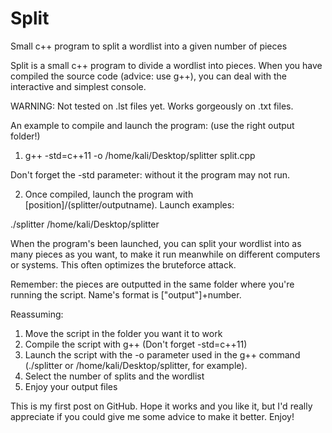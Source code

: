 # Split
Small c++ program to split a wordlist into a given number of pieces

Split is a small c++ program to divide a wordlist into pieces.
When you have compiled the source code (advice: use g++), you can deal with the interactive and simplest console.

WARNING: Not tested on .lst files yet. Works gorgeously on .txt files.

An example to compile and launch the program: (use the right output folder!)

1)  g++ -std=c++11 -o /home/kali/Desktop/splitter split.cpp

Don't forget the -std parameter: without it the program may not run.

2) Once compiled, launch the program with [position]/(splitter/outputname).
Launch examples:

  ./splitter
  /home/kali/Desktop/splitter

When the program's been launched, you can split your wordlist into as many pieces as you want, to make it run meanwhile on different computers or systems. This often optimizes the bruteforce attack.

Remember: the pieces are outputted in the same folder where you're running the script. Name's format is ["output"]+number.

Reassuming:

  1) Move the script in the folder you want it to work
  2) Compile the script with g++ (Don't forget -std=c++11)
  3) Launch the script with the -o parameter used in the g++ command (./splitter or /home/kali/Desktop/splitter, for example).
  4) Select the number of splits and the wordlist
  5) Enjoy your output files
  
This is my first post on GitHub. Hope it works and you like it, but I'd really appreciate if you could give me some advice to make it better.
Enjoy!
